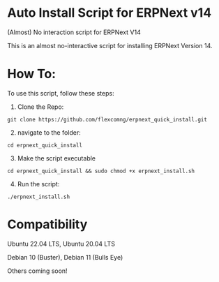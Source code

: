 # Auto Install Script for ERPNext v14
(Almost) No interaction script for ERPNext V14

This is an almost no-interactive script for installing ERPNext Version 14.

# How To:
To use this script, follow these steps:

1. Clone the Repo:
```
git clone https://github.com/flexcomng/erpnext_quick_install.git
```
2. navigate to the folder:
```
cd erpnext_quick_install
```
3. Make the script executable
```
cd erpnext_quick_install && sudo chmod +x erpnext_install.sh
```
4. Run the script:
```
./erpnext_install.sh
```
# Compatibility

Ubuntu 22.04 LTS,
Ubuntu 20.04 LTS

Debian 10 (Buster),
Debian 11 (Bulls Eye)

Others coming soon!
